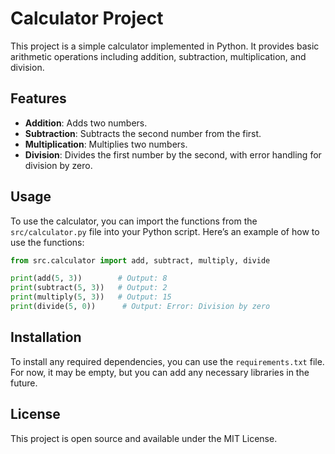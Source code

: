 # Calculator Project

This project is a simple calculator implemented in Python. It provides basic arithmetic operations including addition, subtraction, multiplication, and division.

## Features

- **Addition**: Adds two numbers.
- **Subtraction**: Subtracts the second number from the first.
- **Multiplication**: Multiplies two numbers.
- **Division**: Divides the first number by the second, with error handling for division by zero.

## Usage

To use the calculator, you can import the functions from the `src/calculator.py` file into your Python script. Here’s an example of how to use the functions:

```python
from src.calculator import add, subtract, multiply, divide

print(add(5, 3))        # Output: 8
print(subtract(5, 3))   # Output: 2
print(multiply(5, 3))   # Output: 15
print(divide(5, 0))      # Output: Error: Division by zero
```

## Installation

To install any required dependencies, you can use the `requirements.txt` file. For now, it may be empty, but you can add any necessary libraries in the future.

## License

This project is open source and available under the MIT License.
